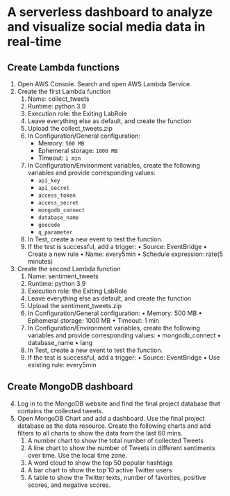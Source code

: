 
# A serverless dashboard to analyze and visualize social media data in real-time

## Create Lambda functions

1.	Open AWS Console. Search and open AWS Lambda Service. 
2.	Create the first Lambda function
    1.	Name: collect_tweets
    2.	Runtime: python 3.9
    3.	Execution role: the Exiting LabRole
    4.	Leave everything else as default, and create the function
    5.	Upload the collect_tweets.zip
    6.	In Configuration/General configuration:
        - Memory: `500 MB`
        - Ephemeral storage: `1000 MB`
        - Timeout: `1 min`
    7.	In Configuration/Environment variables, create the following variables and provide corresponding values:
        - `api_key`
        - `api_secret`
        - `access_token`
        - `access_secret`
        - `mongodb_connect`
        - `database_name`
        - `geocode`
        - `q_parameter`
    8.	In Test, create a new event to test the function. 
    9.	If the test is successful, add a trigger:
•	Source: EventBridge
•	Create a new rule
•	Name: every5min 
•	Schedule expression: rate(5 minutes)
3.	Create the second Lambda function
    1.	Name: sentiment_tweets
    2.	Runtime: python 3.9
    3.	Execution role: the Exiting LabRole
    4.	Leave everything else as default, and create the function
    5.	Upload the sentiment_tweets.zip
    6.	In Configuration/General configuration:
•	Memory: 500 MB
•	Ephemeral storage: 1000 MB
•	Timeout: 1 min
    7.	In Configuration/Environment variables, create the following variables and provide corresponding values:
•	mongodb_connect
•	database_name
•	lang
    8.	In Test, create a new event to test the function. 
    9.	If the test is successful, add a trigger:
•	Source: EventBridge
•	Use existing rule: every5min 

## Create MongoDB dashboard

4.	Log in to the MongoDB website and find the final project database that contains the collected tweets. 
5.	Open MongoDB Chart and add a dashboard. Use the final project database as the data resource. Create the following charts and add filters to all charts to show the data from the last 60 mins. 
    1.	A number chart to show the total number of collected Tweets
    2.	A line chart to show the number of Tweets in different sentiments over time. Use the local time zone. 
    3.	A word cloud to show the top 50 popular hashtags
    4.	A bar chart to show the top 10 active Twitter users
    5.	A table to show the Twitter texts, number of favorites, positive scores, and negative scores. 


